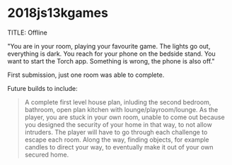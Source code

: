 # 2018js13kgames
TITLE: Offline

"You are in your room, playing your favourite game.  The lights go out, everything is dark.  You reach for your phone on the bedside stand. You want to start the Torch app. Something is wrong, the phone is also off."

First submission, just one room was able to complete.

Future builds to include:
> A complete first level house plan, inluding the second bedroom, bathroom, open plan kitchen with lounge/playroom/lounge.
> As the player, you are stuck in your own room, unable to come out because you designed the security of your home in that way, to not allow intruders.
> The player will have to go through each challenge to escape each room.
> Along the way, finding objects, for example candles to direct your way, to eventually make it out of your own secured home.

